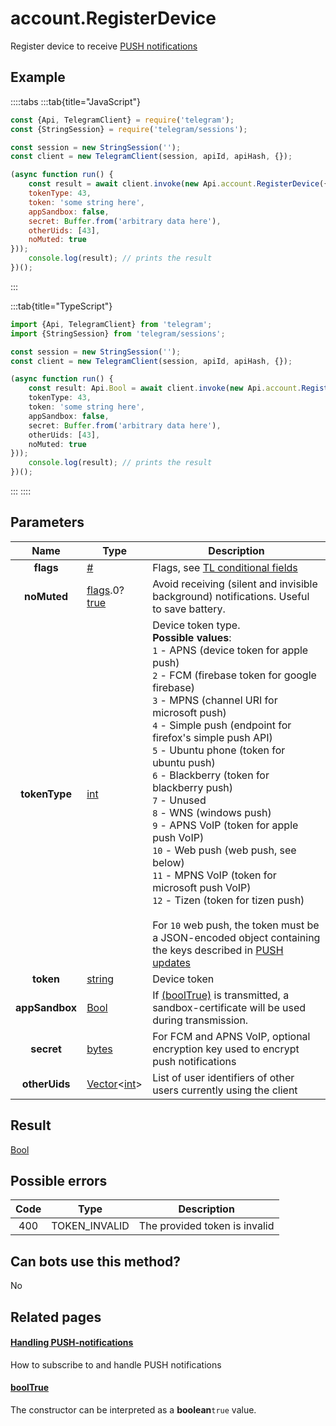 # account.RegisterDevice

Register device to receive [PUSH notifications](https://core.telegram.org/api/push-updates)



## Example

::::tabs
:::tab{title="JavaScript"}
```js
const {Api, TelegramClient} = require('telegram');
const {StringSession} = require('telegram/sessions');

const session = new StringSession('');
const client = new TelegramClient(session, apiId, apiHash, {});

(async function run() {
    const result = await client.invoke(new Api.account.RegisterDevice({
    tokenType: 43,
    token: 'some string here',
    appSandbox: false,
    secret: Buffer.from('arbitrary data here'),
    otherUids: [43],
    noMuted: true
}));
    console.log(result); // prints the result
})();
```
:::

:::tab{title="TypeScript"}
```ts
import {Api, TelegramClient} from 'telegram';
import {StringSession} from 'telegram/sessions';

const session = new StringSession('');
const client = new TelegramClient(session, apiId, apiHash, {});

(async function run() {
    const result: Api.Bool = await client.invoke(new Api.account.RegisterDevice({
    tokenType: 43,
    token: 'some string here',
    appSandbox: false,
    secret: Buffer.from('arbitrary data here'),
    otherUids: [43],
    noMuted: true
}));
    console.log(result); // prints the result
})();
```
:::
::::



## Parameters

| Name | Type | Description |
| :--: | ---- | ----------- |
| **flags** | [#](https://core.telegram.org/type/%23) | Flags, see [TL conditional fields](https://core.telegram.org/mtproto/TL-combinators#conditional-fields) 
| **noMuted** | [flags](https://core.telegram.org/mtproto/TL-combinators#conditional-fields).0?[true](https://core.telegram.org/constructor/true) | Avoid receiving (silent and invisible background) notifications. Useful to save battery. 
| **tokenType** | [int](https://core.telegram.org/type/int) | Device token type.  <br>**Possible values**:  <br>`1` - APNS (device token for apple push)  <br>`2` - FCM (firebase token for google firebase)  <br>`3` - MPNS (channel URI for microsoft push)  <br>`4` - Simple push (endpoint for firefox's simple push API)  <br>`5` - Ubuntu phone (token for ubuntu push)  <br>`6` - Blackberry (token for blackberry push)  <br>`7` - Unused  <br>`8` - WNS (windows push)  <br>`9` - APNS VoIP (token for apple push VoIP)  <br>`10` - Web push (web push, see below)  <br>`11` - MPNS VoIP (token for microsoft push VoIP)  <br>`12` - Tizen (token for tizen push)  <br>  <br>For `10` web push, the token must be a JSON-encoded object containing the keys described in [PUSH updates](https://core.telegram.org/api/push-updates) 
| **token** | [string](https://core.telegram.org/type/string) | Device token 
| **appSandbox** | [Bool](https://core.telegram.org/type/Bool) | If [(boolTrue)](https://core.telegram.org/constructor/boolTrue) is transmitted, a sandbox-certificate will be used during transmission. 
| **secret** | [bytes](https://core.telegram.org/type/bytes) | For FCM and APNS VoIP, optional encryption key used to encrypt push notifications 
| **otherUids** | [Vector](https://core.telegram.org/type/Vector%20t)<[int](https://core.telegram.org/type/int)> | List of user identifiers of other users currently using the client 


## Result

[Bool](https://core.telegram.org/type/Bool)



## Possible errors

| Code | Type | Description |
| :--: | ---- | ----------- |
| 400 | TOKEN\_INVALID | The provided token is invalid 


## Can bots use this method?

No

## Related pages

#### [Handling PUSH-notifications](https://core.telegram.org/api/push-updates)

How to subscribe to and handle PUSH notifications



#### [boolTrue](https://core.telegram.org/constructor/boolTrue)

The constructor can be interpreted as a **boolean**`true` value.




